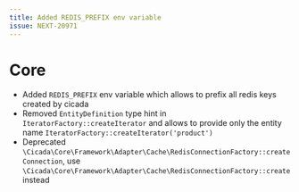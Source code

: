 ```yaml
---
title: Added REDIS_PREFIX env variable
issue: NEXT-20971
---
```

# Core
* Added `REDIS_PREFIX` env variable which allows to prefix all redis keys created by cicada
* Removed `EntityDefinition` type hint in `IteratorFactory::createIterator` and allows to provide only the entity name `IteratorFactory::createIterator('product')`  
* Deprecated `\Cicada\Core\Framework\Adapter\Cache\RedisConnectionFactory::createConnection`, use `\Cicada\Core\Framework\Adapter\Cache\RedisConnectionFactory::create` instead
